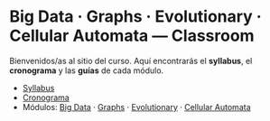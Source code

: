 # Big Data · Graphs · Evolutionary · Cellular Automata — Classroom

Bienvenidos/as al sitio del curso. Aquí encontrarás el **syllabus**, el **cronograma** y las **guías** de cada módulo.

- [Syllabus](syllabus.md)
- [Cronograma](schedule.md)
- Módulos: [Big Data](modules/01-bigdata.md) · [Graphs](modules/02-graphs.md) · [Evolutionary](modules/03-evolutionary.md) · [Cellular Automata](modules/04-cellular-automata.md)

